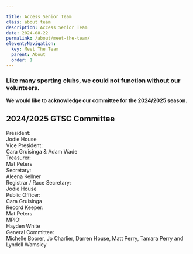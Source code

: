 ```yaml
---

title: Access Senior Team
class: about team
description: Access Senior Team
date: 2024-08-22
permalink: /about/meet-the-team/
eleventyNavigation:
  key: Meet The Team
  parent: About
  order: 1
---
```

### Like many sporting clubs, we could not function without our volunteers.

**We would like to acknowledge our committee for the 2024/2025 season.**

<h2 class="heading-text">2024/2025 GTSC Committee</h2>
<div class="committeewrapper">

 <div class="grid-committee">
  <div class="committee-title">President:</div>
  <div class="committee-member">Jodie House</div>

  <div class="committee-title">Vice President:</div>
   <div class="committee-member">Cara Gruisinga & Adam Wade</div>

  <div class="committee-title">Treasurer:</div>
  <div class="committee-member">Mat Peters</div>

  <div class="committee-title">Secretary:</div>
  <div class="committee-member">Aleena Kellner</div>

  <div class="committee-title">Registrar / Race Secretary:</div>
  <div class="committee-member">Jodie House</div>

  <div class="committee-title">Public Officer:</div>
  <div class="committee-member">Cara Gruisinga</div>

  <div class="committee-title">Record Keeper:</div>
  <div class="committee-member">Mat Peters</div>

  <div class="committee-title">MPIO:</div>
  <div class="committee-member">Hayden White</div>

  <div class="committee-title">General Committee:</div>
  <div class="committee-member">Michelle Boorer, Jo Charlier, Darren House, Matt Perry, Tamara Perry and Lyndell Wamsley</div>

  </div>
</div>